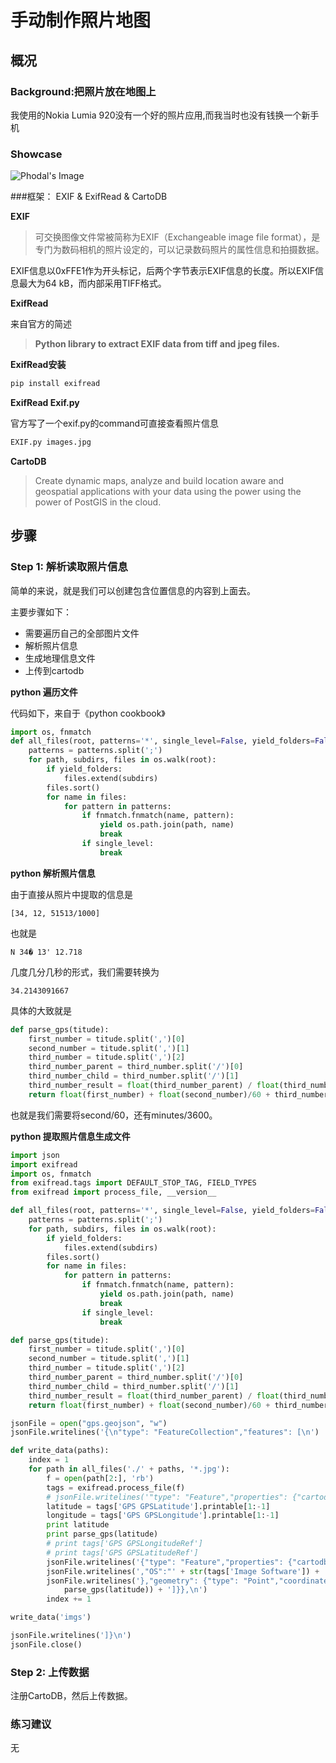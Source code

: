 手动制作照片地图
===

概况
---

### Background:把照片放在地图上

我使用的Nokia Lumia 920没有一个好的照片应用,而我当时也没有钱换一个新手机

### Showcase

![Phodal's Image](http://ideabook.phodal.com/images/onmap-demo.jpg)

###框架： EXIF & ExifRead & CartoDB

**EXIF**

> 可交换图像文件常被简称为EXIF（Exchangeable image file format），是专门为数码相机的照片设定的，可以记录数码照片的属性信息和拍摄数据。

EXIF信息以0xFFE1作为开头标记，后两个字节表示EXIF信息的长度。所以EXIF信息最大为64 kB，而内部采用TIFF格式。

**ExifRead**

来自官方的简述

> **Python library to extract EXIF data from tiff and jpeg files.**

**ExifRead安装**

```bash
pip install exifread
```

**ExifRead Exif.py**

官方写了一个exif.py的command可直接查看照片信息

```bash
EXIF.py images.jpg
```


**CartoDB**

> Create dynamic maps, analyze and build location aware and geospatial applications with your data using the power using the power of PostGIS in the cloud.

步骤
---

### Step 1: 解析读取照片信息

简单的来说，就是我们可以创建包含位置信息的内容到上面去。

主要步骤如下：

 - 需要遍历自己的全部图片文件
 - 解析照片信息
 - 生成地理信息文件
 - 上传到cartodb

**python 遍历文件**

代码如下，来自于《python cookbook》

```python
import os, fnmatch
def all_files(root, patterns='*', single_level=False, yield_folders=False):
    patterns = patterns.split(';')
    for path, subdirs, files in os.walk(root):
        if yield_folders:
            files.extend(subdirs)
        files.sort()
        for name in files:
            for pattern in patterns:
                if fnmatch.fnmatch(name, pattern):
                    yield os.path.join(path, name)
                    break
                if single_level:
                    break
```

**python 解析照片信息**

由于直接从照片中提取的信息是

```
[34, 12, 51513/1000]
```

也就是

```
N 34� 13' 12.718
```

几度几分几秒的形式，我们需要转换为

```
34.2143091667
```

具体的大致就是

```python    
def parse_gps(titude):
    first_number = titude.split(',')[0]
    second_number = titude.split(',')[1]
    third_number = titude.split(',')[2]
    third_number_parent = third_number.split('/')[0]
    third_number_child = third_number.split('/')[1]
    third_number_result = float(third_number_parent) / float(third_number_child)
    return float(first_number) + float(second_number)/60 + third_number_result/3600
```

也就是我们需要将second/60，还有minutes/3600。

**python 提取照片信息生成文件**

```python
import json
import exifread
import os, fnmatch
from exifread.tags import DEFAULT_STOP_TAG, FIELD_TYPES
from exifread import process_file, __version__

def all_files(root, patterns='*', single_level=False, yield_folders=False):
    patterns = patterns.split(';')
    for path, subdirs, files in os.walk(root):
        if yield_folders:
            files.extend(subdirs)
        files.sort()
        for name in files:
            for pattern in patterns:
                if fnmatch.fnmatch(name, pattern):
                    yield os.path.join(path, name)
                    break
                if single_level:
                    break

def parse_gps(titude):
    first_number = titude.split(',')[0]
    second_number = titude.split(',')[1]
    third_number = titude.split(',')[2]
    third_number_parent = third_number.split('/')[0]
    third_number_child = third_number.split('/')[1]
    third_number_result = float(third_number_parent) / float(third_number_child)
    return float(first_number) + float(second_number)/60 + third_number_result/3600

jsonFile = open("gps.geojson", "w")
jsonFile.writelines('{\n"type": "FeatureCollection","features": [\n')

def write_data(paths):
    index = 1
    for path in all_files('./' + paths, '*.jpg'):
        f = open(path[2:], 'rb')
        tags = exifread.process_file(f)
        # jsonFile.writelines('"type": "Feature","properties": {"cartodb_id":"'+str(index)+'"},"geometry": {"type": "Point","coordinates": [')
        latitude = tags['GPS GPSLatitude'].printable[1:-1]
        longitude = tags['GPS GPSLongitude'].printable[1:-1]
        print latitude
        print parse_gps(latitude)
        # print tags['GPS GPSLongitudeRef']
        # print tags['GPS GPSLatitudeRef']
        jsonFile.writelines('{"type": "Feature","properties": {"cartodb_id":"' + str(index) + '"')
        jsonFile.writelines(',"OS":"' + str(tags['Image Software']) + '","Model":"' + str(tags['Image Model']) + '","Picture":"'+str(path[7:])+'"')
        jsonFile.writelines('},"geometry": {"type": "Point","coordinates": [' + str(parse_gps(longitude)) + ',' + str(
            parse_gps(latitude)) + ']}},\n')
        index += 1

write_data('imgs')

jsonFile.writelines(']}\n')
jsonFile.close()
```

### Step 2: 上传数据

注册CartoDB，然后上传数据。

### 练习建议

无


